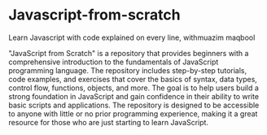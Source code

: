 # Javascript-from-scratch
Learn Javascript with code explained on every line, withmuazim maqbool

"JavaScript from Scratch" is a repository that provides beginners with a comprehensive introduction to the fundamentals of JavaScript programming language. The repository includes step-by-step tutorials, code examples, and exercises that cover the basics of syntax, data types, control flow, functions, objects, and more. The goal is to help users build a strong foundation in JavaScript and gain confidence in their ability to write basic scripts and applications. The repository is designed to be accessible to anyone with little or no prior programming experience, making it a great resource for those who are just starting to learn JavaScript.
